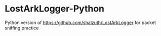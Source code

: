 # LostArkLogger-Python

Python version of https://github.com/shalzuth/LostArkLogger for packet sniffing practice

